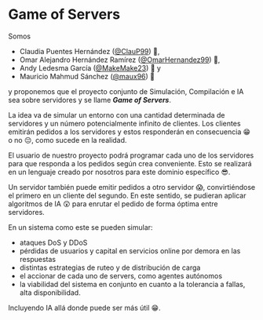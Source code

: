 <h1> Game of Servers </h1>

Somos
* Claudia Puentes Hernández ([@ClauP99](https://github.com/ClauP99)) :bee:,
* Omar Alejandro Hernández Ramírez ([@OmarHernandez99](https://github.com/OmarHernandez99)) :tiger:,
* Andy Ledesma García ([@MakeMake23](https://github.com/MakeMake23)) :wolf: y
* Mauricio Mahmud Sánchez ([@maux96](https://github.com/maux96)) :fox_face:

y proponemos que el proyecto conjunto de Simulación, Compilación e IA sea sobre servidores y se llame ***Game of Servers***.

La idea va de simular un entorno con una cantidad determinada de servidores y un número potencialmente infinito de clientes. Los clientes emitirán pedidos a los servidores y estos responderán en consecuencia :grin: o no :pensive:, como sucede en la realidad.

El usuario de nuestro proyecto podrá programar cada uno de los servidores para que responda a los pedidos según crea conveniente. Esto se realizará en un lenguaje creado por nosotros para este dominio específico :sunglasses:.

Un servidor también puede emitir pedidos a otro servidor :scream:, convirtiéndose el primero en un cliente del segundo. En este sentido, se pudieran aplicar algoritmos de IA :astonished: para enrutar el pedido de forma óptima entre servidores.

En un sistema como este se pueden simular:
* ataques DoS y DDoS
* pérdidas de usuarios y capital en servicios online por demora en las respuestas
* distintas estrategias de ruteo y de distribución de carga
* el accionar de cada uno de servers, como agentes autónomos
* la viabilidad del sistema en conjunto en cuanto a  la tolerancia a fallas, alta disponibilidad.

Incluyendo IA allá donde puede ser más útil :grin:.
